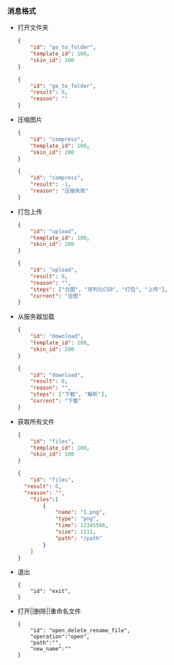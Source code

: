 ### 消息格式
- 打开文件夹

    ```json
    {
    	"id": "go_to_folder",
        "template_id": 100,
        "skin_id": 100
    }
    ```

    ```json
    {
        "id": "go_to_folder",
    	"result": 0,
    	"reason": ""
    }
    ```

- 压缩图片

    ```json
    {
    	"id": "compress",
    	"template_id": 100,
    	"skin_id": 200
    }
    ```

    ```json
    {
    	"id": "compress",
    	"result": -1,
    	"reason": "压缩失败"
    }
    ```

    

- 打包上传

    ```json
    {
    	"id": "upload",
    	"template_id": 100,
    	"skin_id": 200
    }
    ```

    ```json
    {
    	"id": "upload",
    	"result": 0,
        "reason": "",
    	"steps": ["合图", "序列化CSD", "打包", "上传"],
        "current": "合图"
    }
    ```



- 从服务器加载

    ```json
    {
    	"id": "download",
    	"template_id": 100,
    	"skin_id": 200
    }
    ```

    ```json
    {
    	"id": "download",
    	"result": 0,
    	"reason": "",
    	"steps": ["下载", "解析"],
    	"current": "下载"
    }
    ```

- 获取所有文件

    ```json
    {
    	"id": "files",
    	"template_id": 100,
    	"skin_id": 100
    }
    ```

    ```json
    {
    	"id": "files",
      "result": 0,
      "reason": '',
    	"files":[
    		{
    			"name": "1.png",
    			"type": "png",
    			"time": 12345566,
                "size": 1111,
    			"path": "/path"
    		}
    	]
    }
    ```

- 退出

    ```
    {
    	"id": "exit",
    }
    ```

    

- 打开||删除||重命名文件

    ```
    {
    	"id": "open_delete_rename_file",
    	"operation":"open",
    	"path":"",
    	"new_name":""
    }
    ```

    